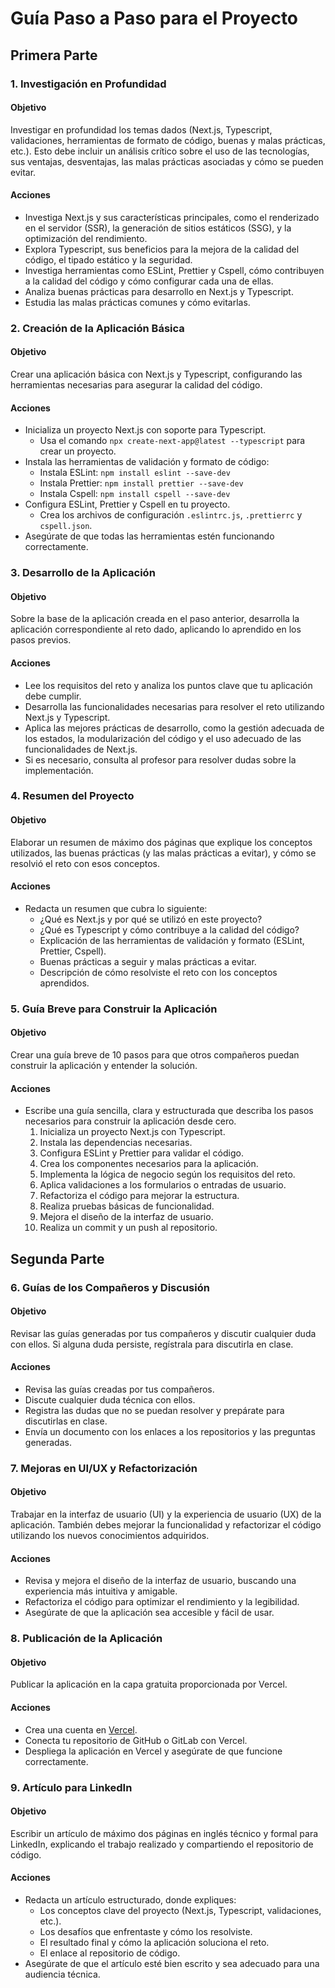 # Guía Paso a Paso para el Proyecto

## Primera Parte

### 1. Investigación en Profundidad

#### Objetivo

Investigar en profundidad los temas dados (Next.js, Typescript, validaciones, herramientas de formato de código, buenas y malas prácticas, etc.). Esto debe incluir un análisis crítico sobre el uso de las tecnologías, sus ventajas, desventajas, las malas prácticas asociadas y cómo se pueden evitar.

#### Acciones

- Investiga Next.js y sus características principales, como el renderizado en el servidor (SSR), la generación de sitios estáticos (SSG), y la optimización del rendimiento.
- Explora Typescript, sus beneficios para la mejora de la calidad del código, el tipado estático y la seguridad.
- Investiga herramientas como ESLint, Prettier y Cspell, cómo contribuyen a la calidad del código y cómo configurar cada una de ellas.
- Analiza buenas prácticas para desarrollo en Next.js y Typescript.
- Estudia las malas prácticas comunes y cómo evitarlas.

### 2. Creación de la Aplicación Básica

#### Objetivo

Crear una aplicación básica con Next.js y Typescript, configurando las herramientas necesarias para asegurar la calidad del código.

#### Acciones

- Inicializa un proyecto Next.js con soporte para Typescript.
  - Usa el comando `npx create-next-app@latest --typescript` para crear un proyecto.
- Instala las herramientas de validación y formato de código:
  - Instala ESLint: `npm install eslint --save-dev`
  - Instala Prettier: `npm install prettier --save-dev`
  - Instala Cspell: `npm install cspell --save-dev`
- Configura ESLint, Prettier y Cspell en tu proyecto.
  - Crea los archivos de configuración `.eslintrc.js`, `.prettierrc` y `cspell.json`.
- Asegúrate de que todas las herramientas estén funcionando correctamente.

### 3. Desarrollo de la Aplicación

#### Objetivo

Sobre la base de la aplicación creada en el paso anterior, desarrolla la aplicación correspondiente al reto dado, aplicando lo aprendido en los pasos previos.

#### Acciones

- Lee los requisitos del reto y analiza los puntos clave que tu aplicación debe cumplir.
- Desarrolla las funcionalidades necesarias para resolver el reto utilizando Next.js y Typescript.
- Aplica las mejores prácticas de desarrollo, como la gestión adecuada de los estados, la modularización del código y el uso adecuado de las funcionalidades de Next.js.
- Si es necesario, consulta al profesor para resolver dudas sobre la implementación.

### 4. Resumen del Proyecto

#### Objetivo

Elaborar un resumen de máximo dos páginas que explique los conceptos utilizados, las buenas prácticas (y las malas prácticas a evitar), y cómo se resolvió el reto con esos conceptos.

#### Acciones

- Redacta un resumen que cubra lo siguiente:
  - ¿Qué es Next.js y por qué se utilizó en este proyecto?
  - ¿Qué es Typescript y cómo contribuye a la calidad del código?
  - Explicación de las herramientas de validación y formato (ESLint, Prettier, Cspell).
  - Buenas prácticas a seguir y malas prácticas a evitar.
  - Descripción de cómo resolviste el reto con los conceptos aprendidos.

### 5. Guía Breve para Construir la Aplicación

#### Objetivo

Crear una guía breve de 10 pasos para que otros compañeros puedan construir la aplicación y entender la solución.

#### Acciones

- Escribe una guía sencilla, clara y estructurada que describa los pasos necesarios para construir la aplicación desde cero.
  1. Inicializa un proyecto Next.js con Typescript.
  2. Instala las dependencias necesarias.
  3. Configura ESLint y Prettier para validar el código.
  4. Crea los componentes necesarios para la aplicación.
  5. Implementa la lógica de negocio según los requisitos del reto.
  6. Aplica validaciones a los formularios o entradas de usuario.
  7. Refactoriza el código para mejorar la estructura.
  8. Realiza pruebas básicas de funcionalidad.
  9. Mejora el diseño de la interfaz de usuario.
  10. Realiza un commit y un push al repositorio.

## Segunda Parte

### 6. Guías de los Compañeros y Discusión

#### Objetivo

Revisar las guías generadas por tus compañeros y discutir cualquier duda con ellos. Si alguna duda persiste, regístrala para discutirla en clase.

#### Acciones

- Revisa las guías creadas por tus compañeros.
- Discute cualquier duda técnica con ellos.
- Registra las dudas que no se puedan resolver y prepárate para discutirlas en clase.
- Envía un documento con los enlaces a los repositorios y las preguntas generadas.

### 7. Mejoras en UI/UX y Refactorización

#### Objetivo

Trabajar en la interfaz de usuario (UI) y la experiencia de usuario (UX) de la aplicación. También debes mejorar la funcionalidad y refactorizar el código utilizando los nuevos conocimientos adquiridos.

#### Acciones

- Revisa y mejora el diseño de la interfaz de usuario, buscando una experiencia más intuitiva y amigable.
- Refactoriza el código para optimizar el rendimiento y la legibilidad.
- Asegúrate de que la aplicación sea accesible y fácil de usar.

### 8. Publicación de la Aplicación

#### Objetivo

Publicar la aplicación en la capa gratuita proporcionada por Vercel.

#### Acciones

- Crea una cuenta en [Vercel](https://vercel.com/).
- Conecta tu repositorio de GitHub o GitLab con Vercel.
- Despliega la aplicación en Vercel y asegúrate de que funcione correctamente.

### 9. Artículo para LinkedIn

#### Objetivo

Escribir un artículo de máximo dos páginas en inglés técnico y formal para LinkedIn, explicando el trabajo realizado y compartiendo el repositorio de código.

#### Acciones

- Redacta un artículo estructurado, donde expliques:
  - Los conceptos clave del proyecto (Next.js, Typescript, validaciones, etc.).
  - Los desafíos que enfrentaste y cómo los resolviste.
  - El resultado final y cómo la aplicación soluciona el reto.
  - El enlace al repositorio de código.
- Asegúrate de que el artículo esté bien escrito y sea adecuado para una audiencia técnica.
